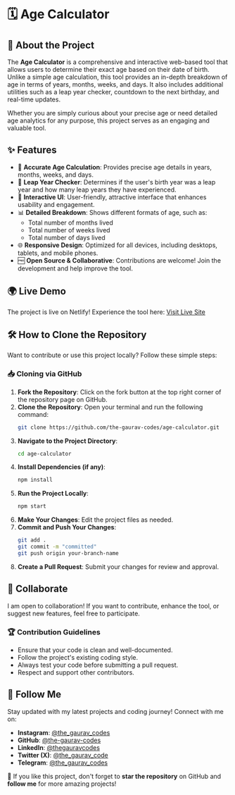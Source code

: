 # 🗓️  Age Calculator

## 🚀 About the Project
The **Age Calculator** is a comprehensive and interactive web-based tool that allows users to determine their exact age based on their date of birth. Unlike a simple age calculation, this tool provides an in-depth breakdown of age in terms of years, months, weeks, and days. It also includes additional utilities such as a leap year checker, countdown to the next birthday, and real-time updates.

Whether you are simply curious about your precise age or need detailed age analytics for any purpose, this project serves as an engaging and valuable tool.

## ✨ Features
- 📅 **Accurate Age Calculation**: Provides precise age details in years, months, weeks, and days.
- 🔄 **Leap Year Checker**: Determines if the user's birth year was a leap year and how many leap years they have experienced.
- 🎨 **Interactive UI**: User-friendly, attractive interface that enhances usability and engagement.
- 📊 **Detailed Breakdown**: Shows different formats of age, such as:
  - Total number of months lived
  - Total number of weeks lived
  - Total number of days lived
- 🌐 **Responsive Design**: Optimized for all devices, including desktops, tablets, and mobile phones.
- 🆓 **Open Source & Collaborative**: Contributions are welcome! Join the development and help improve the tool.

## 🌍 Live Demo
The project is live on Netlify! Experience the tool here: [Visit Live Site](https://age-calculator-gaurav.netlify.app/)

## 🛠️ How to Clone the Repository
Want to contribute or use this project locally? Follow these simple steps:

### 📥 Cloning via GitHub
1. **Fork the Repository**: Click on the fork button at the top right corner of the repository page on GitHub.
2. **Clone the Repository**: Open your terminal and run the following command:
   ```sh
   git clone https://github.com/the-gaurav-codes/age-calculator.git
   ```
3. **Navigate to the Project Directory**:
   ```sh
   cd age-calculator
   ```
4. **Install Dependencies (if any)**:
   ```sh
   npm install
   ```
5. **Run the Project Locally**:
   ```sh
   npm start
   ```
6. **Make Your Changes**: Edit the project files as needed.
7. **Commit and Push Your Changes**:
   ```sh
   git add .
   git commit -m "committed"
   git push origin your-branch-name
   ```
8. **Create a Pull Request**: Submit your changes for review and approval.

## 🤝 Collaborate
I am open to collaboration! If you want to contribute, enhance the tool, or suggest new features, feel free to participate.

### 🏆 Contribution Guidelines
- Ensure that your code is clean and well-documented.
- Follow the project's existing coding style.
- Always test your code before submitting a pull request.
- Respect and support other contributors.

## 📲 Follow Me
Stay updated with my latest projects and coding journey! Connect with me on:
- **Instagram**: [@the_gaurav_codes](https://instagram.com/the_gaurav_codes)
- **GitHub**: [@the-gaurav-codes](https://github.com/the-gaurav-codes)
- **LinkedIn**: [@thegauravcodes](https://www.linkedin.com/in/thegauravcodes)
- **Twitter (X)**: [@the_gaurav_code](https://x.com/the_gaurav_code)
- **Telegram**: [@the_gaurav_codes](https://t.me/the_gaurav_codes)

💙 If you like this project, don't forget to **star the repository** on GitHub and **follow me** for more amazing projects!

 
